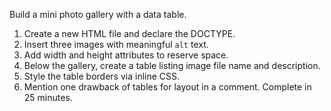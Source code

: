Build a mini photo gallery with a data table.
1. Create a new HTML file and declare the DOCTYPE.
2. Insert three images with meaningful `alt` text.
3. Add width and height attributes to reserve space.
4. Below the gallery, create a table listing image file name and description.
5. Style the table borders via inline CSS.
6. Mention one drawback of tables for layout in a comment.
Complete in 25 minutes. 